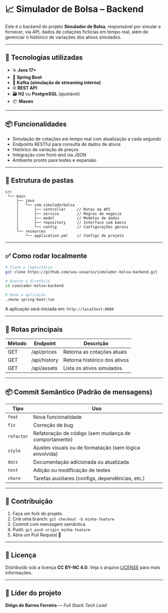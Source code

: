 # 📈 Simulador de Bolsa – Backend

Este é o backend do projeto **Simulador de Bolsa**, responsável por simular e fornecer, via API, dados de cotações fictícias em tempo real, além de gerenciar o histórico de variações dos ativos simulados.

---

## 🚀 Tecnologias utilizadas

- ☕ **Java 17+**
- 🧩 **Spring Boot**
- 🔁 **Kafka (simulação de streaming interno)**
- 🌐 **REST API**
- 🗃️ **H2** ou **PostgreSQL** (ajustável)
- 📦 **Maven**

---

## 📦 Funcionalidades

- Simulação de cotações em tempo real com atualização a cada segundo
- Endpoints RESTful para consulta de dados de ativos
- Histórico de variação de preços
- Integração com front-end via JSON
- Ambiente pronto para testes e expansão

---

## 📁 Estrutura de pastas

```
src
 └── main
     ├── java
     │   └── com.simuladorbolsa
     │       ├── controller     // Rotas da API
     │       ├── service        // Regras de negócio
     │       ├── model          // Modelos de dados
     │       ├── repository     // Interface com banco
     │       └── config         // Configurações gerais
     └── resources
         └── application.yml    // Configs do projeto
```

---

## ✅ Como rodar localmente

```bash
# Clone o repositório
git clone https://github.com/seu-usuario/simulador-bolsa-backend.git

# Acesse o diretório
cd simulador-bolsa-backend

# Rode a aplicação
./mvnw spring-boot:run
```

A aplicação será iniciada em: `http://localhost:8080`

---

## 🔄 Rotas principais

| Método | Endpoint            | Descrição                          |
|--------|---------------------|------------------------------------|
| GET    | /api/prices         | Retorna as cotações atuais         |
| GET    | /api/history        | Retorna histórico dos ativos       |
| GET    | /api/assets         | Lista os ativos simulados          |

---

## 📦 Commit Semântico (Padrão de mensagens)

| Tipo       | Uso                                                       |
|------------|-----------------------------------------------------------|
| `feat`     | Nova funcionalidade                                       |
| `fix`      | Correção de bug                                           |
| `refactor` | Refatoração de código (sem mudança de comportamento)      |
| `style`    | Ajustes visuais ou de formatação (sem lógica envolvida)   |
| `docs`     | Documentação adicionada ou atualizada                     |
| `test`     | Adição ou modificação de testes                           |
| `chore`    | Tarefas auxiliares (configs, dependências, etc.)          |

---

## 🤝 Contribuição

1. Faça um fork do projeto
2. Crie uma branch: `git checkout -b minha-feature`
3. Commit com mensagem semântica
4. Push: `git push origin minha-feature`
5. Abra um Pull Request 🚀

---

## 🪪 Licença

Distribuído sob a licença **CC BY-NC 4.0**. Veja o arquivo [LICENSE](./LICENSE) para mais informações.

---

## 👤 Líder do projeto

**Diêgo de Barros Ferreira** — *Full Stack Tech Lead*

